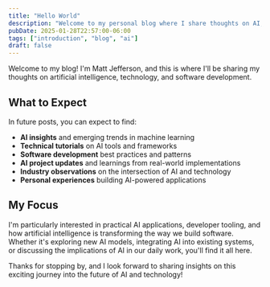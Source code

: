 ```yaml
---
title: "Hello World"
description: "Welcome to my personal blog where I share thoughts on AI, technology, and software development."
pubDate: 2025-01-28T22:57:00-06:00
tags: ["introduction", "blog", "ai"]
draft: false
---
```


Welcome to my blog! I'm Matt Jefferson, and this is where I'll be sharing my thoughts on artificial intelligence, technology, and software development.

## What to Expect

In future posts, you can expect to find:

- **AI insights** and emerging trends in machine learning
- **Technical tutorials** on AI tools and frameworks
- **Software development** best practices and patterns
- **AI project updates** and learnings from real-world implementations
- **Industry observations** on the intersection of AI and technology
- **Personal experiences** building AI-powered applications

## My Focus

I'm particularly interested in practical AI applications, developer tooling, and how artificial intelligence is transforming the way we build software. Whether it's exploring new AI models, integrating AI into existing systems, or discussing the implications of AI in our daily work, you'll find it all here.

Thanks for stopping by, and I look forward to sharing insights on this exciting journey into the future of AI and technology!